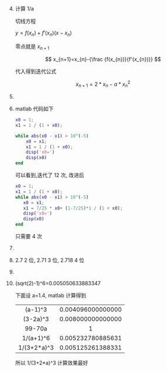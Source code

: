 
4. 计算 1/a

    切线方程

    $y=f(x_n)+f'(x_n)(x-x_n)$

    零点就是 $x_{n+1}$

    $$
    x_{n+1}=x_{n}-{\frac {f(x_{n})}{f'(x_{n})}}
    $$

    代入得到迭代公式

    $$
    x_{n+1}=2*x_n-a*x_n^2
    $$

5.

1. matlab 代码如下

    ```matlab
    x0 = 1;
    x1 = 1 / (1 + x0);

    while abs(x0 - x1) > 10^(-5)
        x0 = x1;
        x1 = 1 / (1 + x0);
        disp('x0=')
        disp(x0)
    end
    ```

    可以看到,迭代了 12 次, 改进后

    ```matlab
    x0 = 1;
    x1 = 1 / (1 + x0);
    while abs(x0 - x1) > 10^(-5)
       x0 = x1;
       x1 = 7/25 * x0+ (1-7/25)*1 / (1 + x0);
       disp('x0=')
       disp(x0)
    end
    ```

    只需要 4 次

2. 

3. 2.7 2 位, 2.71 3 位, 2.718 4 位

4. 

5.  (sqrt(2)-1)^6=0.005050633883347

    下面设 a=1.4, matlab 计算得到

    <center>

    |             |                   |
    | :---------: | :---------------: |
    |   (a-1)^3   | 0.004096000000000 |
    |  (3-2a)^3   | 0.008000000000000 |
    |   99-70a    |         1         |
    |  1/(a+1)^6  | 0.005232780885631 |
    | 1/(3+2*a)^3 | 0.005125261388331 |

    </center>

    所以 1/(3+2*a)^3 计算效果最好